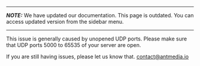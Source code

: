 ***
**_NOTE:_** We have updated our documentation. This page is outdated. You can access updated version from the sidebar menu.
***
This issue is generally caused by unopened UDP ports. 
Please make sure that UDP ports 5000 to 65535 of your server are open. 

If you are still having issues, please let us know that. [contact@antmedia.io](mailto:contact@antmedia.io) 

